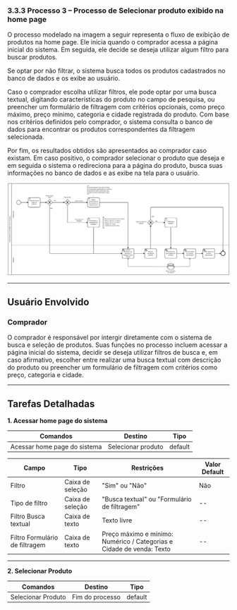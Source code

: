 ### 3.3.3 Processo 3 – Processo de Selecionar produto exibido na home page

O processo modelado na imagem a seguir representa o fluxo de exibição de produtos na home page. Ele inicia quando o comprador acessa a página inicial do sistema. Em seguida, ele decide se deseja utilizar algum filtro para buscar produtos. 

Se optar por não filtrar, o sistema busca todos os produtos cadastrados no banco de dados e os exibe ao usuário. 

Caso o comprador escolha utilizar filtros, ele pode optar por uma busca textual, digitando características do produto no campo de pesquisa, ou preencher um formulário de filtragem com critérios opcionais, como preço máximo, preço mínimo, categoria e cidade registrada do produto. Com base nos critérios definidos pelo comprador, o sistema consulta o banco de dados para encontrar os produtos correspondentes da filtragem selecionada. 

Por fim, os resultados obtidos são apresentados ao comprador caso existam. Em caso positivo, o comprador selecionar o produto que deseja e em seguida o sistema o redireciona para a página do produto, busca suas informações no banco de dados e as exibe na tela para o usuário.

![Processo de Selecionar produto exibido na home page](../images/processo03-selecionar-produto-exibido-na-home-page.png "Modelo BPMN do Processo 3.")

---

## **Usuário Envolvido**

### **Comprador**
O comprador é responsável por intergir diretamente com o sistema de busca e seleção de produtos. Suas funções no processo incluem acessar a página inicial do sistema, decidir se deseja utilizar filtros de busca e, em caso afirmativo, escolher entre realizar uma busca textual com descrição do produto ou preencher um formulário de filtragem com critérios como preço, categoria e cidade.

---

## **Tarefas Detalhadas**

**1. Acessar home page do sistema**

| **Comandos**         |  **Destino**                   | **Tipo** |
| ---                  | ---                            | ---               |
| Acessar home page do sistema | Selecionar produto | default           |

| **Campo** |  **Tipo**       | **Restrições** | **Valor Default** |
| ---    | ---  | ---      | --- |
| Filtro | Caixa de seleção   | "Sim" ou "Não" | Não |
| Tipo de filtro | Caixa de seleção    | "Busca textual" ou "Formulário de filtragem" | -- |
| Filtro Busca textual | Caixa de texto | Texto livre | -- |
| Filtro Formulário de filtragem | Caixa de texto | Preço máximo e mínimo: Numérico / Categorias e Cidade de venda: Texto | -- |


---

  **2. Selecionar Produto**

| **Comandos**         |  **Destino**                   | **Tipo** |
| ---                  | ---                            | ---               |
| Selecionar Produto | Fim do processo | default           |
